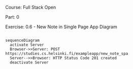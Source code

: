 Course: Full Stack Open  

Part: 0

Exercise: 0.6 - New Note in Single Page App Diagram

```mermaid 

sequenceDiagram
  activate Server
  Browser->>Server: POST https://studies.cs.helsinki.fi/exampleapp/new_note_spa
  Server-->>Browser: HTTP Status Code 201 created
  deactivate Server
  
```
